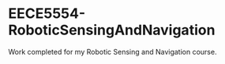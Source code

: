 # EECE5554-RoboticSensingAndNavigation
Work completed for my Robotic Sensing and Navigation course.
